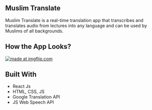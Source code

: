 ## Muslim Translate 

Muslim Translate is a real-time translation app that transcribes and translates audio from lectures into any language and can be used by Muslims of all backgrounds.

## How the App Looks?

<a href="https://imgflip.com/gif/3ncjy2"><img src="https://i.imgflip.com/3ncjy2.gif" title="made at imgflip.com"/></a>

## Built With 
* React Js 
* HTML, CSS, JS 
* Google Translation API
* JS Web Speech API


